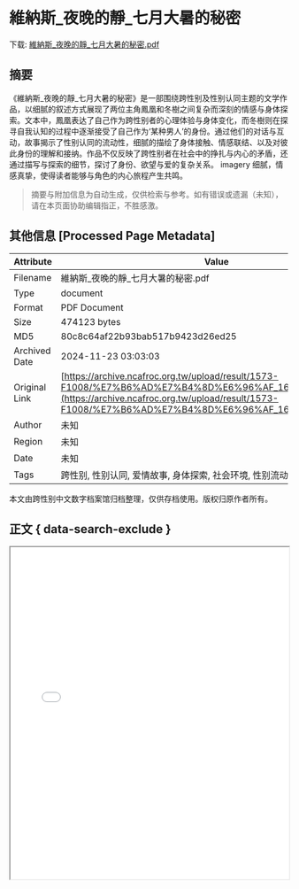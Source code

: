 # 維納斯_夜晚的靜_七月大暑的秘密

<!-- tcd_download_link -->
下载: <a href="../維納斯_夜晚的靜_七月大暑的秘密.pdf" download>維納斯_夜晚的靜_七月大暑的秘密.pdf</a>
<!-- tcd_download_link_end -->

## 摘要

<!-- tcd_abstract -->
《維納斯_夜晚的靜_七月大暑的秘密》是一部围绕跨性别及性别认同主题的文学作品，以细腻的叙述方式展现了两位主角鳳凰和冬樹之间复杂而深刻的情感与身体探索。文本中，鳳凰表达了自己作为跨性别者的心理体验与身体变化，而冬樹则在探寻自我认知的过程中逐渐接受了自己作为‘某种男人’的身份。通过他们的对话与互动，故事揭示了性别认同的流动性，细腻的描绘了身体接触、情感联结、以及对彼此身份的理解和接纳。作品不仅反映了跨性别者在社会中的挣扎与内心的矛盾，还通过描写与探索的细节，探讨了身份、欲望与爱的复杂关系。 imagery 细腻，情感真挚，使得读者能够与角色的内心旅程产生共鸣。

<!-- tcd_abstract_end -->

> 摘要与附加信息为自动生成，仅供检索与参考。如有错误或遗漏（未知），请在本页面协助编辑指正，不胜感激。

## 其他信息 [Processed Page Metadata]

| Attribute       | Value                                  |
|-----------------|----------------------------------------|
| Filename        | 維納斯_夜晚的靜_七月大暑的秘密.pdf                             |
| Type            | document                                 |
| Format          | PDF Document                               |
| Size            | 474123 bytes                           |
| MD5             | 80c8c64af22b93bab517b9423d26ed25                                  |
| Archived Date   | 2024-11-23 03:03:03                             |
| Original Link   | [https://archive.ncafroc.org.tw/upload/result/1573-F1008/%E7%B6%AD%E7%B4%8D%E6%96%AF_1698128964313.pdf](https://archive.ncafroc.org.tw/upload/result/1573-F1008/%E7%B6%AD%E7%B4%8D%E6%96%AF_1698128964313.pdf)                         |
| Author          | 未知                               |
| Region          | 未知                               |
| Date            | 未知                                 |
| Tags            | 跨性别, 性别认同, 爱情故事, 身体探索, 社会环境, 性别流动性, 文学作品                                 |

本文由跨性别中文数字档案馆归档整理，仅供存档使用。版权归原作者所有。


## 正文 { data-search-exclude }

<!-- tcd_main_text -->
<iframe src="../維納斯_夜晚的靜_七月大暑的秘密.pdf" width="100%" height="600px">
    <p>无法显示PDF，请下载查看。</p>
</iframe>
<!-- tcd_main_text_end -->

